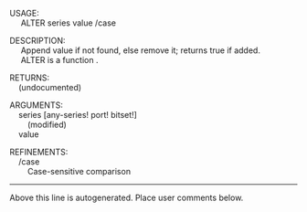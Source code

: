 USAGE:  
&nbsp;&nbsp;&nbsp;&nbsp;&nbsp;ALTER&nbsp;series&nbsp;value&nbsp;/case  
  
DESCRIPTION:  
&nbsp;&nbsp;&nbsp;&nbsp;&nbsp;Append&nbsp;value&nbsp;if&nbsp;not&nbsp;found,&nbsp;else&nbsp;remove&nbsp;it;&nbsp;returns&nbsp;true&nbsp;if&nbsp;added.  
&nbsp;&nbsp;&nbsp;&nbsp;&nbsp;ALTER&nbsp;is&nbsp;a&nbsp;function&nbsp;.  
  
RETURNS:  
&nbsp;&nbsp;&nbsp;&nbsp;(undocumented)  
  
ARGUMENTS:  
&nbsp;&nbsp;&nbsp;&nbsp;series&nbsp;[any-series!&nbsp;port!&nbsp;bitset!]  
&nbsp;&nbsp;&nbsp;&nbsp;&nbsp;&nbsp;&nbsp;&nbsp;(modified)  
&nbsp;&nbsp;&nbsp;&nbsp;value  
  
REFINEMENTS:  
&nbsp;&nbsp;&nbsp;&nbsp;/case  
&nbsp;&nbsp;&nbsp;&nbsp;&nbsp;&nbsp;&nbsp;&nbsp;Case-sensitive&nbsp;comparison  
___
Above this line is autogenerated. Place user comments below.